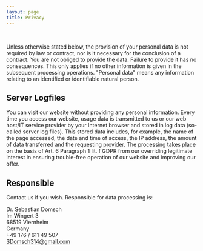 ```yaml
---
layout: page
title: Privacy
---
```


&nbsp;

Unless otherwise stated below, the provision of your personal data is not required by law or contract, nor is it necessary for the conclusion of a contract. You are not obliged to provide the data. Failure to provide it has no consequences. This only applies if no other information is given in the subsequent processing operations.
"Personal data" means any information relating to an identified or identifiable natural person.

## **Server Logfiles**
You can visit our website without providing any personal information. Every time you access our website, usage data is transmitted to us or our web host/IT service provider by your Internet browser and stored in log data (so-called server log files). This stored data includes, for example, the name of the page accessed, the date and time of access, the IP address, the amount of data transferred and the requesting provider. The processing takes place on the basis of Art. 6 Paragraph 1 lit. f GDPR from our overriding legitimate interest in ensuring trouble-free operation of our website and improving our offer.

## **Responsible**
Contact us if you wish. Responsible for data processing is:

Dr. Sebastian Domsch\
Im Wingert 3\
68519 Viernheim\
Germany\
+49 176 / 611 49 507\
SDomsch314@gmail.com
